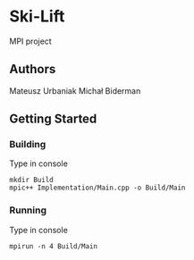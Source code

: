 # Ski-Lift
MPI project

## Authors
Mateusz Urbaniak
Michał Biderman

## Getting Started

### Building

Type in console
```
mkdir Build
mpic++ Implementation/Main.cpp -o Build/Main
```

### Running

Type in console
```
mpirun -n 4 Build/Main
```